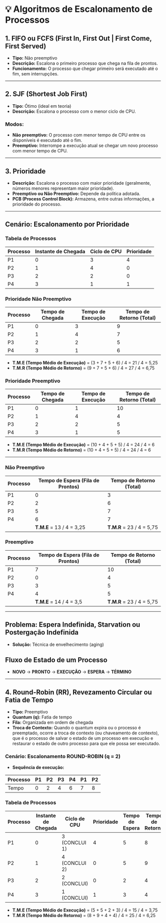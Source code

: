 # 💡 Algoritmos de Escalonamento de Processos

## 1. FIFO ou FCFS (First In, First Out | First Come, First Served)

- **Tipo:** Não preemptivo  
- **Descrição:** Escalona o primeiro processo que chega na fila de prontos.  
- **Funcionamento:** O processo que chegar primeiro será executado até o fim, sem interrupções.

---

## 2. SJF (Shortest Job First)

- **Tipo:** Ótimo (ideal em teoria)  
- **Descrição:** Escalona o processo com o menor ciclo de CPU.

### Modos:
- **Não preemptivo:** O processo com menor tempo de CPU entre os disponíveis é executado até o fim.
- **Preemptivo:** Interrompe a execução atual se chegar um novo processo com menor tempo de CPU.

---

## 3. Prioridade

- **Descrição:** Escalona o processo com maior prioridade (geralmente, números menores representam maior prioridade).
- **Preemptivo ou Não Preemptivo:** Depende da política adotada.
- **PCB (Process Control Block):** Armazena, entre outras informações, a prioridade do processo.

---

## Cenário: Escalonamento por Prioridade

### Tabela de Processos

| Processo | Instante de Chegada | Ciclo de CPU | Prioridade |
|----------|---------------------|--------------|------------|
| P1       | 0                   | 3            | 4          |
| P2       | 1                   | 4            | 0          |
| P3       | 2                   | 2            | 0          |
| P4       | 3                   | 1            | 1          |

### Prioridade Não Preemptivo

| Processo | Tempo de Chegada | Tempo de Execução | Tempo de Retorno (Total) |
|----------|------------------|-------------------|--------------------------|
| P1       | 0                | 3                 | 9                        |
| P2       | 1                | 4                 | 7                        |
| P3       | 2                | 2                 | 5                        |
| P4       | 3                | 1                 | 6                        |

- **T.M.E (Tempo Médio de Execução)** = (3 + 7 + 5 + 6) / 4 = 21 / 4 = 5,25
- **T.M.R (Tempo Médio de Retorno)** = (9 + 7 + 5 + 6) / 4 = 27 / 4 = 6,75

### Prioridade Preemptivo

| Processo | Tempo de Chegada | Tempo de Execução | Tempo de Retorno (Total) |
|----------|------------------|-------------------|--------------------------|
| P1       | 0                | 1                 | 10                       |
| P2       | 1                | 4                 | 4                        |
| P3       | 2                | 2                 | 5                        |
| P4       | 3                | 1                 | 5                        |

- **T.M.E (Tempo Médio de Execução)** = (10 + 4 + 5 + 5) / 4 = 24 / 4 = 6
- **T.M.R (Tempo Médio de Retorno)** = (10 + 4 + 5 + 5) / 4 = 24 / 4 = 6

---

### Não Preemptivo

| Processo | Tempo de Espera (Fila de Prontos) | Tempo de Retorno (Total) |
|----------|-----------------------------------|--------------------------|
| P1       | 0                                 | 3                        |
| P2       | 2                                 | 6                        |
| P3       | 5                                 | 7                        |
| P4       | 6                                 | 7                        |
|          | **T.M.E** = 13 / 4 = 3,25          | **T.M.R** = 23 / 4 = 5,75|

### Preemptivo

| Processo | Tempo de Espera (Fila de Prontos) | Tempo de Retorno (Total) |
|----------|-----------------------------------|--------------------------|
| P1       | 7                                 | 10                       |
| P2       | 0                                 | 4                        |
| P3       | 3                                 | 5                        |
| P4       | 4                                 | 5                        |
|          | **T.M.E** = 14 / 4 = 3,5           | **T.M.R** = 23 / 4 = 5,75|

---

## Problema: Espera Indefinida, Starvation ou Postergação Indefinida

- **Solução:** Técnica de envelhecimento (aging)

## Fluxo de Estado de um Processo

- **NOVO** → **PRONTO** → **EXECUÇÃO** → **ESPERA** → **TÉRMINO**

---

## 4. Round-Robin (RR), Revezamento Circular ou Fatia de Tempo

- **Tipo:** Preemptivo
- **Quantum (q):** Fatia de tempo
- **Fila:** Organizada em ordem de chegada
- **Troca de Contexto:** Quando o quantum expira ou o processo é preemptado, ocorre a troca de contexto (ou chaveamento de contexto), que é o processo de salvar o estado de um processo em execução e restaurar o estado de outro processo para que ele possa ser executado.

### Cenário: Escalonamento ROUND-ROBIN (q = 2)

- **Sequência de execução:**

| Processo | P1 | P2 | P3 | P4 | P1 | P2 |
|----------|----|----|----|----|----|----|
| Tempo    | 0  | 2  | 4  | 6  | 7  | 8  | 10 |

### Tabela de Processos

| Processo | Instante de Chegada | Ciclo de CPU | Prioridade | Tempo de Espera | Tempo de Retorno |
|----------|---------------------|--------------|------------|-----------------|------------------|
| P1       | 0                   | 3 (CONCLUI 1) | 4          | 5               | 8                |
| P2       | 1                   | 4 (CONCLUI 2) | 0          | 5               | 9                |
| P3       | 2                   | 2 (CONCLUI)   | 0          | 2               | 4                |
| P4       | 3                   | 1 (CONCLUI)   | 1          | 3               | 4                |

- **T.M.E (Tempo Médio de Execução)** = (5 + 5 + 2 + 3) / 4 = 15 / 4 = 3,75
- **T.M.R (Tempo Médio de Retorno)** = (8 + 9 + 4 + 4) / 4 = 25 / 4 = 6,25
